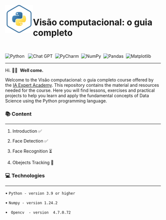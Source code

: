 
<img align="left" width="90" height="90" src="https://raw.githubusercontent.com/Ordep22/Course-of-data-science/c6dfd9bf6130a8dcd6b1a5cf8140c905b424f14e/Images/python.svg">
<p vertical-align="middle"><h1>Visão computacional: o guia completo</h1></p>
&nbsp;&nbsp;&nbsp;&nbsp;&nbsp;&nbsp;&nbsp;&nbsp;&nbsp;&nbsp;&nbsp;&nbsp;&nbsp;&nbsp;&nbsp;&nbsp;&nbsp;&nbsp;&nbsp;&nbsp;&nbsp;&nbsp;&nbsp;&nbsp;&nbsp;&nbsp;
&nbsp;&nbsp;

![Python](https://img.shields.io/badge/python-3670A0?style=for-the-badge&logo=python&logoColor=ffdd54)&nbsp;&nbsp;
![Chat GPT](https://img.shields.io/badge/chatGPT-74aa9c?style=for-the-badge&logo=openai&logoColor=white)&nbsp;&nbsp;![PyCharm](https://img.shields.io/badge/pycharm-143?style=for-the-badge&logo=pycharm&logoColor=black&color=black&labelColor=green)&nbsp;&nbsp;![NumPy](https://img.shields.io/badge/numpy-%23013243.svg?style=for-the-badge&logo=numpy&logoColor=white)&nbsp;&nbsp;![Pandas](https://img.shields.io/badge/pandas-%23150458.svg?style=for-the-badge&logo=pandas&logoColor=white)&nbsp;&nbsp;![Matplotlib](https://img.shields.io/badge/Matplotlib-%23ffffff.svg?style=for-the-badge&logo=Matplotlib&logoColor=black)

<hr>

Hi.&nbsp;👋🏻 &nbsp;**Well come.**&nbsp;
<br>

Welcome to the Visão computacional: o guia completo course offered by the [IA Expert Academy](https://iaexpert.academy). This repository contains the material and resources needed for the course. Here you will find lessons, exercises and practical projects to help you learn and apply the fundamental concepts of Data Science using the Python programming language.
<br>

### 📚 Content
<hr>

1. Introduction ✅

2. Face Detection ✅

3. Face Recognition ⏳

4. Obejects Tracking 💭


### 💻  Technologies
<hr>

• ``Python - version 3.9 or higher``

• ``Numpy - version 1.24.2``

• `` Opencv  - version  4.7.0.72``
